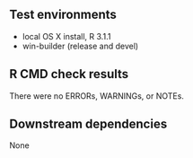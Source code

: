 ## Test environments
* local OS X install, R 3.1.1
* win-builder (release and devel)

## R CMD check results
There were no ERRORs, WARNINGs, or NOTEs.

## Downstream dependencies
None

